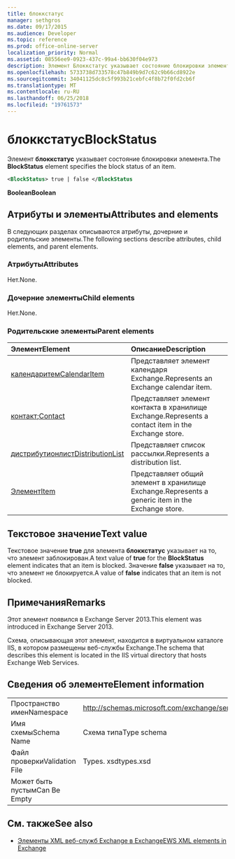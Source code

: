 ```yaml
---
title: блоккстатус
manager: sethgros
ms.date: 09/17/2015
ms.audience: Developer
ms.topic: reference
ms.prod: office-online-server
localization_priority: Normal
ms.assetid: 08556ee9-0923-437c-99a4-bb630f04e973
description: Элемент Блоккстатус указывает состояние блокировки элемента.
ms.openlocfilehash: 5733738d733578c47b849b9d7c62c9b66cd8922e
ms.sourcegitcommit: 34041125dc8c5f993b21cebfc4f8b72f0fd2cb6f
ms.translationtype: MT
ms.contentlocale: ru-RU
ms.lasthandoff: 06/25/2018
ms.locfileid: "19761573"
---
```

# <a name="blockstatus"></a><span data-ttu-id="2d43b-103">блоккстатус</span><span class="sxs-lookup"><span data-stu-id="2d43b-103">BlockStatus</span></span>

<span data-ttu-id="2d43b-104">Элемент **блоккстатус** указывает состояние блокировки элемента.</span><span class="sxs-lookup"><span data-stu-id="2d43b-104">The **BlockStatus** element specifies the block status of an item.</span></span> 
  
```XML
<BlockStatus> true | false </BlockStatus
```

 <span data-ttu-id="2d43b-105">**Boolean**</span><span class="sxs-lookup"><span data-stu-id="2d43b-105">**Boolean**</span></span>
## <a name="attributes-and-elements"></a><span data-ttu-id="2d43b-106">Атрибуты и элементы</span><span class="sxs-lookup"><span data-stu-id="2d43b-106">Attributes and elements</span></span>

<span data-ttu-id="2d43b-107">В следующих разделах описываются атрибуты, дочерние и родительские элементы.</span><span class="sxs-lookup"><span data-stu-id="2d43b-107">The following sections describe attributes, child elements, and parent elements.</span></span>
  
### <a name="attributes"></a><span data-ttu-id="2d43b-108">Атрибуты</span><span class="sxs-lookup"><span data-stu-id="2d43b-108">Attributes</span></span>

<span data-ttu-id="2d43b-109">Нет.</span><span class="sxs-lookup"><span data-stu-id="2d43b-109">None.</span></span>
  
### <a name="child-elements"></a><span data-ttu-id="2d43b-110">Дочерние элементы</span><span class="sxs-lookup"><span data-stu-id="2d43b-110">Child elements</span></span>

<span data-ttu-id="2d43b-111">Нет.</span><span class="sxs-lookup"><span data-stu-id="2d43b-111">None.</span></span>
  
### <a name="parent-elements"></a><span data-ttu-id="2d43b-112">Родительские элементы</span><span class="sxs-lookup"><span data-stu-id="2d43b-112">Parent elements</span></span>

|<span data-ttu-id="2d43b-113">**Элемент**</span><span class="sxs-lookup"><span data-stu-id="2d43b-113">**Element**</span></span>|<span data-ttu-id="2d43b-114">**Описание**</span><span class="sxs-lookup"><span data-stu-id="2d43b-114">**Description**</span></span>|
|:-----|:-----|
|[<span data-ttu-id="2d43b-115">календаритем</span><span class="sxs-lookup"><span data-stu-id="2d43b-115">CalendarItem</span></span>](calendaritem.md) <br/> |<span data-ttu-id="2d43b-116">Представляет элемент календаря Exchange.</span><span class="sxs-lookup"><span data-stu-id="2d43b-116">Represents an Exchange calendar item.</span></span>  <br/> |
|<span data-ttu-id="2d43b-117">[контакт](contact.md);</span><span class="sxs-lookup"><span data-stu-id="2d43b-117">[Contact](contact.md)</span></span> <br/> |<span data-ttu-id="2d43b-118">Представляет элемент контакта в хранилище Exchange.</span><span class="sxs-lookup"><span data-stu-id="2d43b-118">Represents a contact item in the Exchange store.</span></span>  <br/> |
|[<span data-ttu-id="2d43b-119">дистрибутионлист</span><span class="sxs-lookup"><span data-stu-id="2d43b-119">DistributionList</span></span>](distributionlist.md) <br/> |<span data-ttu-id="2d43b-120">Представляет список рассылки.</span><span class="sxs-lookup"><span data-stu-id="2d43b-120">Represents a distribution list.</span></span>  <br/> |
|[<span data-ttu-id="2d43b-121">Элемент</span><span class="sxs-lookup"><span data-stu-id="2d43b-121">Item</span></span>](item.md) <br/> |<span data-ttu-id="2d43b-122">Представляет общий элемент в хранилище Exchange.</span><span class="sxs-lookup"><span data-stu-id="2d43b-122">Represents a generic item in the Exchange store.</span></span>  <br/> |
   
## <a name="text-value"></a><span data-ttu-id="2d43b-123">Текстовое значение</span><span class="sxs-lookup"><span data-stu-id="2d43b-123">Text value</span></span>

<span data-ttu-id="2d43b-124">Текстовое значение **true** для элемента **блоккстатус** указывает на то, что элемент заблокирован.</span><span class="sxs-lookup"><span data-stu-id="2d43b-124">A text value of **true** for the **BlockStatus** element indicates that an item is blocked.</span></span> <span data-ttu-id="2d43b-125">Значение **false** указывает на то, что элемент не блокируется.</span><span class="sxs-lookup"><span data-stu-id="2d43b-125">A value of **false** indicates that an item is not blocked.</span></span> 
  
## <a name="remarks"></a><span data-ttu-id="2d43b-126">Примечания</span><span class="sxs-lookup"><span data-stu-id="2d43b-126">Remarks</span></span>

<span data-ttu-id="2d43b-127">Этот элемент появился в Exchange Server 2013.</span><span class="sxs-lookup"><span data-stu-id="2d43b-127">This element was introduced in Exchange Server 2013.</span></span>
  
<span data-ttu-id="2d43b-128">Схема, описывающая этот элемент, находится в виртуальном каталоге IIS, в котором размещены веб-службы Exchange.</span><span class="sxs-lookup"><span data-stu-id="2d43b-128">The schema that describes this element is located in the IIS virtual directory that hosts Exchange Web Services.</span></span>
  
## <a name="element-information"></a><span data-ttu-id="2d43b-129">Сведения об элементе</span><span class="sxs-lookup"><span data-stu-id="2d43b-129">Element information</span></span>

|||
|:-----|:-----|
|<span data-ttu-id="2d43b-130">Пространство имен</span><span class="sxs-lookup"><span data-stu-id="2d43b-130">Namespace</span></span>  <br/> |http://schemas.microsoft.com/exchange/services/2006/types  <br/> |
|<span data-ttu-id="2d43b-131">Имя схемы</span><span class="sxs-lookup"><span data-stu-id="2d43b-131">Schema Name</span></span>  <br/> |<span data-ttu-id="2d43b-132">Схема типа</span><span class="sxs-lookup"><span data-stu-id="2d43b-132">Type schema</span></span>  <br/> |
|<span data-ttu-id="2d43b-133">Файл проверки</span><span class="sxs-lookup"><span data-stu-id="2d43b-133">Validation File</span></span>  <br/> |<span data-ttu-id="2d43b-134">Types. xsd</span><span class="sxs-lookup"><span data-stu-id="2d43b-134">types.xsd</span></span>  <br/> |
|<span data-ttu-id="2d43b-135">Может быть пустым</span><span class="sxs-lookup"><span data-stu-id="2d43b-135">Can Be Empty</span></span>  <br/> ||
   
## <a name="see-also"></a><span data-ttu-id="2d43b-136">См. также</span><span class="sxs-lookup"><span data-stu-id="2d43b-136">See also</span></span>



- [<span data-ttu-id="2d43b-137">Элементы XML веб-служб Exchange в Exchange</span><span class="sxs-lookup"><span data-stu-id="2d43b-137">EWS XML elements in Exchange</span></span>](ews-xml-elements-in-exchange.md)

